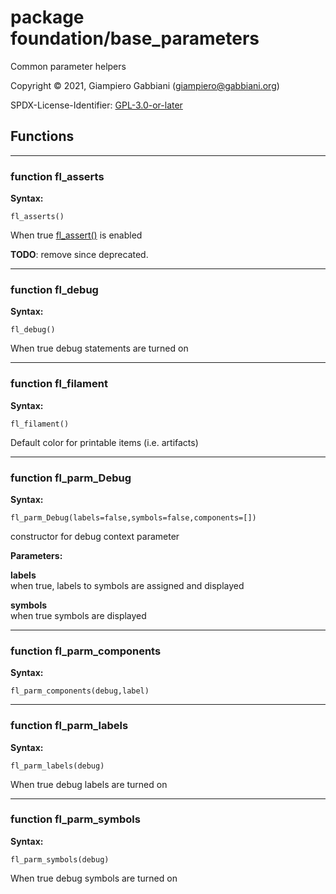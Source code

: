 # package foundation/base_parameters

Common parameter helpers

Copyright © 2021, Giampiero Gabbiani (giampiero@gabbiani.org)

SPDX-License-Identifier: [GPL-3.0-or-later](https://spdx.org/licenses/GPL-3.0-or-later.html)


## Functions

---

### function fl_asserts

__Syntax:__

```text
fl_asserts()
```

When true [fl_assert()](defs.md#function-fl_assert) is enabled

**TODO**: remove since deprecated.


---

### function fl_debug

__Syntax:__

```text
fl_debug()
```

When true debug statements are turned on

---

### function fl_filament

__Syntax:__

```text
fl_filament()
```

Default color for printable items (i.e. artifacts)

---

### function fl_parm_Debug

__Syntax:__

```text
fl_parm_Debug(labels=false,symbols=false,components=[])
```

constructor for debug context parameter

__Parameters:__

__labels__  
when true, labels to symbols are assigned and displayed

__symbols__  
when true symbols are displayed


---

### function fl_parm_components

__Syntax:__

```text
fl_parm_components(debug,label)
```

---

### function fl_parm_labels

__Syntax:__

```text
fl_parm_labels(debug)
```

When true debug labels are turned on

---

### function fl_parm_symbols

__Syntax:__

```text
fl_parm_symbols(debug)
```

When true debug symbols are turned on

